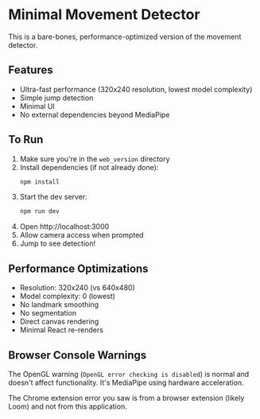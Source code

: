 # Minimal Movement Detector

This is a bare-bones, performance-optimized version of the movement detector.

## Features
- Ultra-fast performance (320x240 resolution, lowest model complexity)
- Simple jump detection
- Minimal UI
- No external dependencies beyond MediaPipe

## To Run

1. Make sure you're in the `web_version` directory
2. Install dependencies (if not already done):
   ```bash
   npm install
   ```
3. Start the dev server:
   ```bash
   npm run dev
   ```
4. Open http://localhost:3000
5. Allow camera access when prompted
6. Jump to see detection!

## Performance Optimizations
- Resolution: 320x240 (vs 640x480)
- Model complexity: 0 (lowest)
- No landmark smoothing
- No segmentation
- Direct canvas rendering
- Minimal React re-renders

## Browser Console Warnings
The OpenGL warning (`OpenGL error checking is disabled`) is normal and doesn't affect functionality. It's MediaPipe using hardware acceleration.

The Chrome extension error you saw is from a browser extension (likely Loom) and not from this application. 